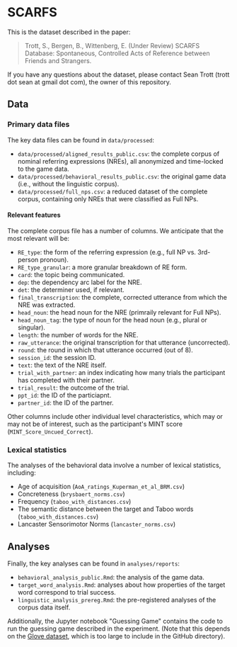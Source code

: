# SCARFS

This is the dataset described in the paper:

> Trott, S., Bergen, B., Wittenberg, E. (Under Review) SCARFS Database: Spontaneous, Controlled Acts of Reference between Friends and Strangers. 

If you have any questions about the dataset, please contact Sean Trott (trott dot sean at gmail dot com), the owner of this repository. 

## Data

### Primary data files 

The key data files can be found in `data/processed`:

- `data/processed/aligned_results_public.csv`: the complete corpus of nominal referring expressions (NREs), all anonymized and time-locked to the game data.  
- `data/processed/behavioral_results_public.csv`: the original game data (i.e., without the linguistic corpus).  
- `data/processed/full_nps.csv`: a reduced dataset of the complete corpus, containing only NREs that were classified as Full NPs.  

#### Relevant features

The complete corpus file has a number of columns. We anticipate that the most relevant will be:

- `RE_type`: the form of the referring expression (e.g., full NP vs. 3rd-person pronoun).
- `RE_type_granular`: a more granular breakdown of RE form.  
- `card`: the topic being communicated.  
- `dep`: the dependency arc label for the NRE.  
- `det`: the determiner used, if relevant.  
- `final_transcription`: the complete, corrected utterance from which the NRE was extracted.  
- `head_noun`: the head noun for the NRE (primraily relevant for Full NPs).  
- `head_noun_tag`: the type of noun for the head noun (e.g., plural or singular).  
- `length`: the number of words for the NRE.
- `raw_utterance`: the original transcription for that utterance (uncorrected).  
- `round`: the round in which that utterance occurred (out of 8).  
- `session_id`: the session ID.  
- `text`: the text of the NRE itself.  
- `trial_with_partner`: an index indicating how many trials the participant has completed with their partner.  
- `trial_result`: the outcome of the trial.  
- `ppt_id`: the ID of the particiapnt.  
- `partner_id`: the ID of the partner.

Other columns include other individual level characteristics, which may or may not be of interest, such as the participant's MINT score (`MINT_Score_Uncued_Correct`).

### Lexical statistics

The analyses of the behavioral data involve a number of lexical statistics, including:  

- Age of acquisition (`AoA_ratings_Kuperman_et_al_BRM.csv`) 
- Concreteness (`brysbaert_norms.csv`)  
- Frequency (`taboo_with_distances.csv`)  
- The semantic distance between the target and Taboo words (`taboo_with_distances.csv`) 
- Lancaster Sensorimotor Norms (`lancaster_norms.csv`)   

## Analyses

Finally, the key analyses can be found in `analyses/reports`:

- `behavioral_analysis_public.Rmd`: the analysis of the game data.  
- `target_word_analysis.Rmd`: analyses about how properties of the target word correspond to trial success.  
- `linguistic_analysis_prereg.Rmd`: the pre-registered analyses of the corpus data itself.  

Additionally, the Jupyter notebook "Guessing Game" contains the code to run the guessing game described in the experiment. (Note that this depends on the [Glove dataset](https://www.kaggle.com/thanakomsn/glove6b300dtxt), which is too large to include in the GitHub directory).


